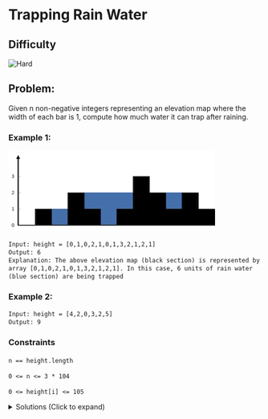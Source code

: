 # Trapping Rain Water

## Difficulty

![Hard](https://img.shields.io/badge/hard-d9534f?style=for-the-badge&logoColor=white)

## Problem:

Given n non-negative integers representing an elevation map where the width of each bar is 1, compute how much water it can trap after raining.

### Example 1:

![Example 1](./images/rainwatertrap.png)

```
Input: height = [0,1,0,2,1,0,1,3,2,1,2,1]
Output: 6
Explanation: The above elevation map (black section) is represented by array [0,1,0,2,1,0,1,3,2,1,2,1]. In this case, 6 units of rain water (blue section) are being trapped
```

### Example 2:

```
Input: height = [4,2,0,3,2,5]
Output: 9
```

### Constraints

`n == height.length`

`0 <= n <= 3 * 104`

`0 <= height[i] <= 105`

<details>
  <summary>Solutions (Click to expand)</summary>

### Explanation

To better visualize this problem, we have to figure out what where water can be trapped. We can trap water in "valleys" or places on the map where the elevation is between two taller elevations.

Take for example an this array

```
[2 0 0 4]
```

We can trap water at index `1` and index `2` where elevations are `0` because they are both in between index `0` and index `2` where the elevations are `2` and `4`.

We can calculate the amount of water we can trap at any elevation, we have to find the tallest elevation to the left and tallest elevation to the right of its index.

The elevation can only hold as much water as the smaller its too tallest surrounding elevations allows

We can calculate the amount of water we can hold at any index `i` by:

1. Taking the max elevation to the left of `i`
2. Taking the max elevation to the right of the `i`
3. Taking the smaller of the two elevations and subtract the value at `i`

This can be simplified to `min(max(height[0 : i]), max(height[i + 1 : height.length])) - height[i]`

\*Since we can't hold negative water, negative differences will be rounded to `0`

Since we can simplify calculating the water to a single equation, are major concern is finding the elevations for every index in `heights`

#### Brute Force

This method involves searching the max surrounding heights at every index. This would involve O(n^2) operations for searching the entire array index

#### Dynamic Programming

Another method involves initially iterating over the array twice, once from the left and once from the right, and storing the heights in a seperate array

1. For the first iteration, left to right, at every index we'll store the highest elevation we've found up to that index in a `dp` array.
2. For the second iteration, right to left, at every index we'll find the highest elevation we've found up to that index, compare the value to the value store in the `dp` array and replace it if the new value is smaller than the existing value.
3. With the updated array value we will subtract that value with the value at `height[i]` and add the difference, if greater than 0, to a running total

This takes `O(n)` time and space

#### Two Pointers

The last method is based of the same idea, but does not ultilize a seperate array.

1. Initialize two pointers, `i` and `j` at each end of the array
2. Initialize two vairables that will hold the max height we've found with each pointer
3. Compare both values at the indices, take the smaller of the two and compare it with the running max, if it is greater update the max
4. Take the difference between max for that pointer and the current value and add to the running total (if it is positive)
5. Move the pointer towards the center
6. Repeats the operations until both pointers meet

- [JavaScript](./trapping-rain-water.js)
- [TypeScript](./trapping-rain-water.ts)
- [Java](./trapping-rain-water.java)
- [Go](./trapping-rain-water.go)
</details>

